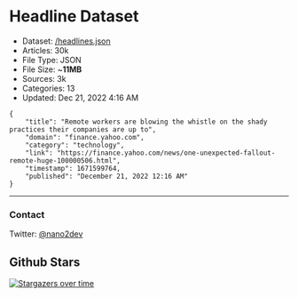 # Headline Dataset

- Dataset: [/headlines.json](https://raw.githubusercontent.com/fwd/news/master/headlines.json) 
- Articles: 30k
- File Type: JSON
- File Size: ~**11MB**
- Sources: 3k
- Categories: 13
- Updated: Dec 21, 2022 4:16 AM

```
{
    "title": "Remote workers are blowing the whistle on the shady practices their companies are up to",
    "domain": "finance.yahoo.com",
    "category": "technology",
    "link": "https://finance.yahoo.com/news/one-unexpected-fallout-remote-huge-100000506.html",
    "timestamp": 1671599764,
    "published": "December 21, 2022 12:16 AM"
}
```

---

### Contact 

Twitter: [@nano2dev](https://twitter.com/nano2dev)

## Github Stars

[![Stargazers over time](https://starchart.cc/fwd/news.svg)](https://starchart.cc/fwd/news)
